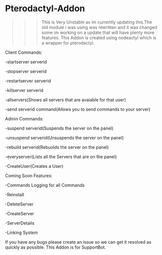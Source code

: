 # Pterodactyl-Addon
>>>This is Very Unstable as im currently updating this.The old module i was using was rewritten and it was changed some im working on a update that will have plenty more features.
This Addon is created using nodeactyl which is a wrapper for pterodactyl.

Client Commands:

-startserver serverid

-stopserver serverid

-restartserver serverid

-killserver serverid

-allservers(Shows all servers that are avaiable for that user)

-send serverid command(Allows you to send commands to your server)

Admin Commands:

-suspend serverid(Suspends the server on the panel)

-unsuspend serverid(Unsuspends the server on the panel)

-rebuild serverid(Rebuolds the server on the panel)

-everyserver(Lists all the Servers that are on the panel)

-CreateUser(Creates a User)

Coming Soon Features:

-Commands Logging for all Commands

-Reinstall

-DeleteServer

-CreateServer

-ServerDetails

-Linking System

If you have any bugs please create an issue so we can get it resolved as quickly as possible.
This Addon is for SupportBot.
